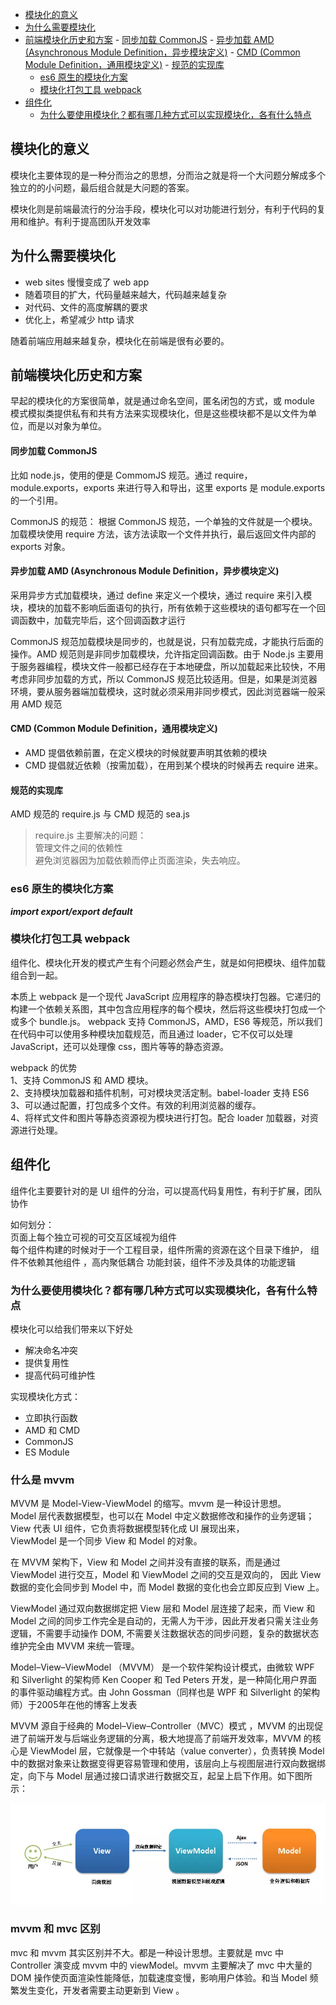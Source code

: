 <!-- TOC -->

- [模块化的意义](#模块化的意义)
- [为什么需要模块化](#为什么需要模块化)
- [前端模块化历史和方案](#前端模块化历史和方案)
        - [同步加载 CommonJS](#同步加载-commonjs)
        - [异步加载 AMD (Asynchronous Module Definition，异步模块定义)](#异步加载-amd-asynchronous-module-definition异步模块定义)
        - [CMD (Common Module Definition，通用模块定义)](#cmd-common-module-definition通用模块定义)
        - [规范的实现库](#规范的实现库)
    - [es6 原生的模块化方案](#es6-原生的模块化方案)
    - [模块化打包工具 webpack](#模块化打包工具-webpack)
- [组件化](#组件化)
    - [为什么要使用模块化？都有哪几种方式可以实现模块化，各有什么特点](#为什么要使用模块化都有哪几种方式可以实现模块化各有什么特点)

<!-- /TOC -->

## 模块化的意义

模块化主要体现的是一种分而治之的思想，分而治之就是将一个大问题分解成多个独立的的小问题，最后组合就是大问题的答案。

模块化则是前端最流行的分治手段，模块化可以对功能进行划分，有利于代码的复用和维护。有利于提高团队开发效率

## 为什么需要模块化

- web sites 慢慢变成了 web app
- 随着项目的扩大，代码量越来越大，代码越来越复杂
- 对代码、文件的高度解耦的要求
- 优化上，希望减少 http 请求

随着前端应用越来越复杂，模块化在前端是很有必要的。

## 前端模块化历史和方案

早起的模块化的方案很简单，就是通过命名空间，匿名闭包的方式，或 module 模式模拟类提供私有和共有方法来实现模块化，但是这些模块都不是以文件为单位，而是以对象为单位。

#### 同步加载 CommonJS

比如 node.js，使用的便是 CommomJS 规范。通过 require，module.exports，exports 来进行导入和导出，这里 exports 是 module.exports 的一个引用。

CommonJS 的规范： 根据 CommonJS 规范，一个单独的文件就是一个模块。加载模块使用 require 方法，该方法读取一个文件并执行，最后返回文件内部的 exports 对象。

#### 异步加载 AMD (Asynchronous Module Definition，异步模块定义)

采用异步方式加载模块，通过 define 来定义一个模块，通过 require 来引入模块，模块的加载不影响后面语句的执行，所有依赖于这些模块的语句都写在一个回调函数中，加载完毕后，这个回调函数才运行

CommonJS 规范加载模块是同步的，也就是说，只有加载完成，才能执行后面的操作。AMD 规范则是非同步加载模块，允许指定回调函数。由于 Node.js 主要用于服务器编程，模块文件一般都已经存在于本地硬盘，所以加载起来比较快，不用考虑非同步加载的方式，所以 CommonJS 规范比较适用。但是，如果是浏览器环境，要从服务器端加载模块，这时就必须采用非同步模式，因此浏览器端一般采用 AMD 规范

#### CMD (Common Module Definition，通用模块定义)

- AMD 提倡依赖前置，在定义模块的时候就要声明其依赖的模块
- CMD 提倡就近依赖（按需加载），在用到某个模块的时候再去 require 进来。

#### 规范的实现库

AMD 规范的 require.js 与 CMD 规范的 sea.js

> require.js 主要解决的问题：  
> 管理文件之间的依赖性  
> 避免浏览器因为加载依赖而停止页面渲染，失去响应。

### es6 原生的模块化方案

**_import export/export default_**

### 模块化打包工具 webpack

组件化、模块化开发的模式产生有个问题必然会产生，就是如何把模块、组件加载组合到一起。

本质上 webpack 是一个现代 JavaScript 应用程序的静态模块打包器。它递归的构建一个依赖关系图，其中包含应用程序的每个模块，然后将这些模块打包成一个或多个 bundle.js。
webpack 支持 CommonJS，AMD，ES6 等规范，所以我们在代码中可以使用多种模块加载规范，而且通过 loader，它不仅可以处理 JavaScript，还可以处理像 css，图片等等的静态资源。

webpack 的优势  
1、支持 CommonJS 和 AMD 模块。  
2、支持模块加载器和插件机制，可对模块灵活定制。babel-loader 支持 ES6  
3、可以通过配置，打包成多个文件。有效的利用浏览器的缓存。  
4、将样式文件和图片等静态资源视为模块进行打包。配合 loader 加载器，对资源进行处理。

## 组件化

组件化主要要针对的是 UI 组件的分治，可以提高代码复用性，有利于扩展，团队协作

如何划分：  
页面上每个独立可视的可交互区域视为组件  
每个组件构建的时候对于一个工程目录，组件所需的资源在这个目录下维护，
组件不依赖其他组件 ，高内聚低耦合
功能封装，组件不涉及具体的功能逻辑

### 为什么要使用模块化？都有哪几种方式可以实现模块化，各有什么特点

模块化可以给我们带来以下好处

- 解决命名冲突
- 提供复用性
- 提高代码可维护性

实现模块化方式：

- 立即执行函数
- AMD 和 CMD
- CommonJS
- ES Module

### 什么是 mvvm

MVVM 是 Model-View-ViewModel 的缩写。mvvm 是一种设计思想。  
Model 层代表数据模型，也可以在 Model 中定义数据修改和操作的业务逻辑；  
View 代表 UI 组件，它负责将数据模型转化成 UI 展现出来，  
ViewModel 是一个同步 View 和 Model 的对象。

在 MVVM 架构下，View 和 Model 之间并没有直接的联系，而是通过 ViewModel 进行交互，Model 和 ViewModel 之间的交互是双向的， 因此 View 数据的变化会同步到 Model 中，而 Model 数据的变化也会立即反应到 View 上。

ViewModel 通过双向数据绑定把 View 层和 Model 层连接了起来，而 View 和 Model 之间的同步工作完全是自动的，无需人为干涉，因此开发者只需关注业务逻辑，不需要手动操作 DOM, 不需要关注数据状态的同步问题，复杂的数据状态维护完全由 MVVM 来统一管理。



Model–View–ViewModel （MVVM） 是一个软件架构设计模式，由微软 WPF 和 Silverlight 的架构师 Ken Cooper 和 Ted Peters 开发，是一种简化用户界面的事件驱动编程方式。由 John Gossman（同样也是 WPF 和 Silverlight 的架构师）于2005年在他的博客上发表

MVVM 源自于经典的 Model–View–Controller（MVC）模式  ，MVVM 的出现促进了前端开发与后端业务逻辑的分离，极大地提高了前端开发效率，MVVM 的核心是 ViewModel 层，它就像是一个中转站（value converter），负责转换 Model 中的数据对象来让数据变得更容易管理和使用，该层向上与视图层进行双向数据绑定，向下与 Model 层通过接口请求进行数据交互，起呈上启下作用。如下图所示：

![1.png](assets/16ca75871ec53fba)

### mvvm 和 mvc 区别

mvc 和 mvvm 其实区别并不大。都是一种设计思想。主要就是 mvc 中 Controller 演变成 mvvm 中的 viewModel。mvvm 主要解决了 mvc 中大量的 DOM 操作使页面渲染性能降低，加载速度变慢，影响用户体验。和当 Model 频繁发生变化，开发者需要主动更新到 View 。